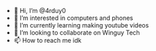 - 👋 Hi, I’m @4rduy0
- 👀 I’m interested in computers and phones
- 🌱 I’m currently learning making youtube videos
- 💞️ I’m looking to collaborate on Winguy Tech
- 📫 How to reach me idk

<!---
4rduy0/4rduy0 is a ✨ special ✨ repository because its `README.md` (this file) appears on your GitHub profile.
You can click the Preview link to take a look at your changes.
--->
